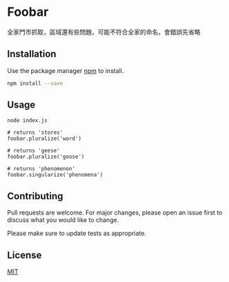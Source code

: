 # Foobar

全家門市抓取，區域還有些問題，可能不符合全家的命名，會錯誤先省略

## Installation

Use the package manager [npm](https://www.npmjs.com/) to install.

```bash
npm install --save
```

## Usage

```node
node index.js

# returns 'stores'
foobar.pluralize('word')

# returns 'geese'
foobar.pluralize('goose')

# returns 'phenomenon'
foobar.singularize('phenomena')
```

## Contributing
Pull requests are welcome. For major changes, please open an issue first to discuss what you would like to change.

Please make sure to update tests as appropriate.

## License
[MIT](https://choosealicense.com/licenses/mit/)